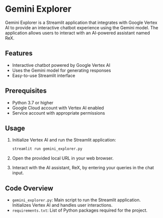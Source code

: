 # Gemini Explorer

Gemini Explorer is a Streamlit application that integrates with Google Vertex AI to provide an interactive chatbot experience using the Gemini model. The application allows users to interact with an AI-powered assistant named ReX.

## Features

- Interactive chatbot powered by Google Vertex AI
- Uses the Gemini model for generating responses
- Easy-to-use Streamlit interface

## Prerequisites

- Python 3.7 or higher
- Google Cloud account with Vertex AI enabled
- Service account with appropriate permissions


## Usage

1. Initialize Vertex AI and run the Streamlit application:

    ```bash
    streamlit run gemini_explorer.py
    ```

2. Open the provided local URL in your web browser.

3. Interact with the AI assistant, ReX, by entering your queries in the chat input.

## Code Overview

- `gemini_explorer.py`: Main script to run the Streamlit application. Initializes Vertex AI and handles user interactions.
- `requirements.txt`: List of Python packages required for the project.
